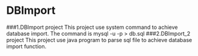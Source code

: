# DBImport
###1.DBImport project
This project use system command to achieve database import.
The command is mysql -u -p > db.sql
###2.DBImport_2 project
This project use java program to parse sql file to achieve database import function.
